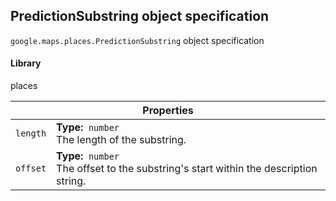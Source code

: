 <h2 id="PredictionSubstring">
PredictionSubstring
object specification
</h2><p>
<code><span itemprop="path">google.maps.places</span>.<span itemprop="name">PredictionSubstring</span></code>
object specification
</p><h4>Library</h4><p>places</p><table class="properties responsive" summary="interface PredictionSubstring - Properties">
<thead>
<tr><th colspan="2">Properties</th>
</tr></thead>
<tbody>
<tr>
<td><code>length</code></td>
<td><div><strong>Type:</strong>&nbsp; <code>number</code></div>
<div class="desc">The length of the substring.</div></td>
</tr>
<tr>
<td><code>offset</code></td>
<td><div><strong>Type:</strong>&nbsp; <code>number</code></div>
<div class="desc">The offset to the substring's start within the description string.</div></td>
</tr>
</tbody>
</table>